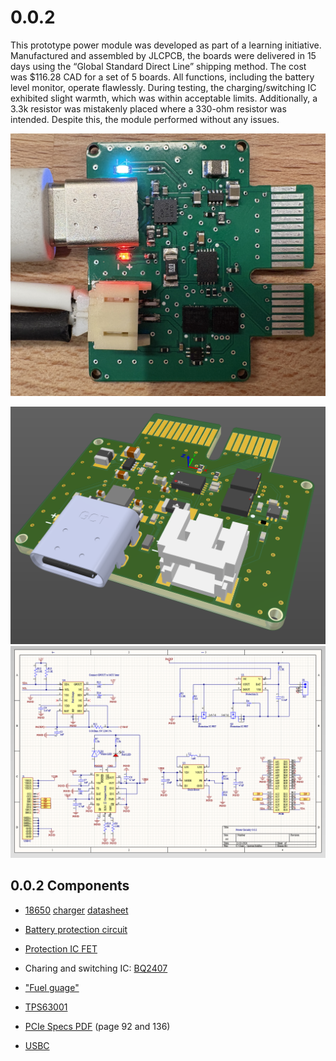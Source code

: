 # 0.0.2

This prototype power module was developed as part of a learning initiative. Manufactured and assembled by JLCPCB, the boards were delivered in 15 days using the “Global Standard Direct Line” shipping method. The cost was $116.28 CAD for a set of 5 boards. All functions, including the battery level monitor, operate flawlessly. During testing, the charging/switching IC exhibited slight warmth, which was within acceptable limits. Additionally, a 3.3k resistor was mistakenly placed where a 330-ohm resistor was intended. Despite this, the module performed without any issues.

![alt text](0.0.2/thumbnail.jpg)

![alt text](0.0.2/powerdec2.png)
![alt text](0.0.2/schdec2.png)

## 0.0.2 Components

- [18650](https://old.reddit.com/r/18650masterrace/comments/qp21o8/buying_18650_batteries_start_here/) [charger](https://www.reddit.com/r/18650masterrace/comments/1gqk8iy/recommendations_for_a_battery_charger/) [datasheet](https://cdn.shopify.com/s/files/1/0481/9678/0183/files/samsung_25r_data_sheet.pdf?v=1605015771)

- [Battery protection circuit](https://www.ti.com/lit/ds/symlink/bq2970.pdf?ts=1731982692134&ref_url=https%253A%252F%252Fwww.ti.com%252Fproduct%252FBQ2970%252Fpart-details%252FBQ29700DSER)

- [Protection IC FET](https://www.ti.com/lit/ds/symlink/csd16406q3.pdf?ts=1732143396551&ref_url=https%253A%252F%252Fwww.google.com%252F)

- Charing and switching IC: [BQ2407](https://www.ti.com/lit/ds/symlink/bq24074.pdf)

- ["Fuel guage"](https://www.ti.com/lit/ds/symlink/bq27441-g1.pdf?ts=1731917229522&ref_url=https%253A%252F%252Fwww.ti.com%252Fproduct%252FBQ27441-G1%253FkeyMatch%253DBQ27441-G1A%2526tisearch%253Duniversal_search)

- [TPS63001](https://www.ti.com/lit/ds/symlink/tps63001.pdf?ts=1732948086043&ref_url=https%253A%252F%252Fwww.ti.com%252Fproduct%252FTPS63001%253Fqgpn%253Dtps63001)

- [PCIe Specs PDF](0.0.2/pcie.pdf) (page 92 and 136)

- [USBC](https://www.digikey.ca/en/models/9859662)

<!-- ## BOM

{{ read_csv('0.0.2/BOM.csv') }} -->

